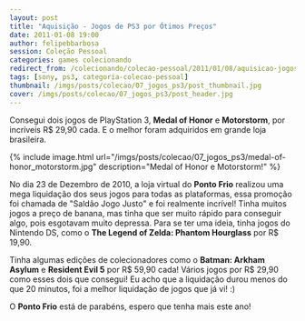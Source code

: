 ```yaml
---
layout: post
title: "Aquisição - Jogos de PS3 por Ótimos Preços"
date: 2011-01-08 19:00
author: felipebbarbosa
session: Coleção Pessoal
categories: games colecionando
redirect_from: /colecionando/colecao-pessoal/2011/01/08/aquisicao-jogos-ps3-ponto-frio.html
tags: [sony, ps3, categoria-colecao-pessoal]
thumbnail: /imgs/posts/colecao/07_jogos_ps3/post_thumbnail.jpg
cover: /imgs/posts/colecao/07_jogos_ps3/post_header.jpg
---
```


Consegui dois jogos de PlayStation 3, **Medal of Honor** e **Motorstorm**, por incríveis R\$ 29,90 cada.
E o melhor foram adquiridos em grande loja brasileira.

<!--more-->

{% include image.html
    url="/imgs/posts/colecao/07_jogos_ps3/medal-of-honor_motorstorm.jpg"
    description="Medal of Honor e Motorstorm!" %}

No dia 23 de Dezembro de 2010, a loja virtual do **Ponto Frio** realizou uma mega liquidação dos seus jogos para todas as plataformas, essa promoção foi chamada de "Saldão Jogo Justo" e foi realmente incrível! Tinha muitos jogos a preço de banana, mas tinha que ser muito rápido para conseguir algo, pois esgotavam muito depressa. Para se ter uma ideia, tinha jogos do Nintendo DS, como o **The Legend of Zelda: Phantom Hourglass** por R\$ 19,90.

Tinha algumas edições de colecionadores como o **Batman: Arkham Asylum** e **Resident Evil 5** por R$ 59,90 cada! Vários jogos por R$ 29,90 como esses dois que consegui! Eu acho que a liquidação durou menos do que 20 minutos, foi a melhor liquidação de jogos que já vi! :)

O **Ponto Frio** está de parabéns, espero que tenha mais este ano!
